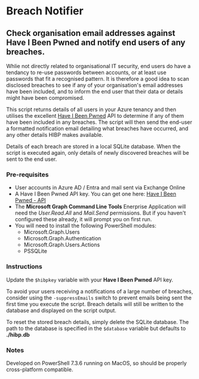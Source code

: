 # Breach Notifier
## Check organisation email addresses against Have I Been Pwned and notify end users of any breaches.

Whlie not directly related to organisational IT security, end users do have a tendancy to re-use passwords between accounts, or at least use passwords that fit a recognised pattern. It is therefore a good idea to scan disclosed breaches to see if any of your organisation's email addresses have been included, and to inform the end user that their data or details might have been compromised.

This script returns details of all users in your Azure tenancy and then utilises the excellent [Have I Been Pwned](https://haveibeenpwned.com/) API to determine if any of them have been included in any breaches. The script will then send the end-user a formatted notification email detailing what breaches have occurred, and any other details HIBP makes available.

Details of each breach are stored in a local SQLite database. When the script is executed again, only details of newly discovered breaches will be sent to the end user.

### Pre-requisites
- User accounts in Azure AD / Entra and mail sent via Exchange Online
- A Have I Been Pwned API key. You can get one here: [Have I Been Pwned - API](https://haveibeenpwned.com/API/Key)
- The **Microsoft Graph Command Line Tools** Enerprise Application will need the *User.Read.All* and *Mail.Send* permissions. But if you haven't configured these already, it will prompt you on first run.
- You will need to install the following PowerShell modules:
    - Microsoft.Graph.Users
    - Microsoft.Graph.Authentication
    - Microsoft.Graph.Users.Actions
    - PSSQLite

### Instructions

Update the `$hibpkey` variable with your **Have I Been Pwned** API key. 

To avoid your users receiving a notifications of a large number of breaches, consider using the `-suppressEmails` switch to prevent emails being sent the first time you execute the script. Breach details will still be written to the database and displayed on the script output.

To reset the stored breach details, simply delete the SQLite database. The path to the database is specified in the `$database` variable but defaults to **./hibp.db** 

### Notes
Developed on PowerShell 7.3.6 running on MacOS, so should be properly cross-platform compatible.